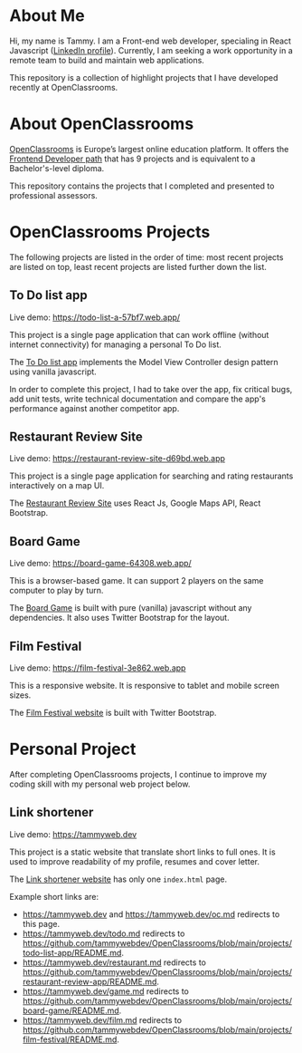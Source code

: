 # About Me

Hi, my name is Tammy. I am a Front-end web developer, specialing in React Javascript ([LinkedIn profile](https://www.linkedin.com/in/tammywebdev/)).
Currently, I am seeking a work opportunity in a remote team to build and maintain web applications.

This repository is a collection of highlight projects that I have developed recently at OpenClassrooms.


# About OpenClassrooms

[OpenClassrooms](https://openclassrooms.com) is Europe’s largest online education platform. It offers the [Frontend Developer path](https://openclassrooms.com/en/paths/61-front-end-developer) that has 9 projects and is equivalent to a Bachelor's-level diploma.

This repository contains the projects that I completed and presented to professional assessors.

# OpenClassrooms Projects

The following projects are listed in the order of time: most recent projects are listed on top, least recent projects are listed further down the list.

## To Do list app

Live demo: https://todo-list-a-57bf7.web.app/

This project is a single page application that can work offline (without internet connectivity) for managing a personal To Do list.

The [To Do list app](https://github.com/tammywebdev/OpenClassrooms/blob/main/projects/todo-list-app/README.md) implements the Model View Controller design pattern using vanilla javascript.

In order to complete this project, I had to take over the app, fix critical bugs, add unit tests, write technical documentation and compare the app's performance against another competitor app.

## Restaurant Review Site

Live demo: https://restaurant-review-site-d69bd.web.app

This project is a single page application for searching and rating restaurants interactively on a map UI.

The [Restaurant Review Site](https://github.com/tammywebdev/OpenClassrooms/blob/main/projects/restaurant-review-app/README.md) uses React Js, Google Maps API, React Bootstrap.

## Board Game

Live demo: https://board-game-64308.web.app/

This is a browser-based game. It can support 2 players on the same computer to play by turn.

The [Board Game](https://github.com/tammywebdev/OpenClassrooms/blob/main/projects/board-game/README.md) is built with pure (vanilla) javascript without any dependencies. It also uses Twitter Bootstrap for the layout.

## Film Festival

Live demo: https://film-festival-3e862.web.app

This is a responsive website. It is responsive to tablet and mobile screen sizes.

The [Film Festival website](https://github.com/tammywebdev/OpenClassrooms/blob/main/projects/film-festival/README.md) is built with Twitter Bootstrap.

# Personal Project

After completing OpenClassrooms projects, I continue to improve my coding skill with my personal web project below.

## Link shortener

Live demo: https://tammyweb.dev

This project is a static website that translate short links to full ones. It is used to improve readability of my profile, resumes and cover letter.


The [Link shortener website](https://github.com/tammywebdev/OpenClassrooms/blob/main/projects/link-shortener) has only one `index.html` page.

Example short links are:
- https://tammyweb.dev and https://tammyweb.dev/oc.md redirects to this page.
- https://tammyweb.dev/todo.md redirects to https://github.com/tammywebdev/OpenClassrooms/blob/main/projects/todo-list-app/README.md.
- https://tammyweb.dev/restaurant.md redirects to https://github.com/tammywebdev/OpenClassrooms/blob/main/projects/restaurant-review-app/README.md.
- https://tammyweb.dev/game.md redirects to https://github.com/tammywebdev/OpenClassrooms/blob/main/projects/board-game/README.md.
- https://tammyweb.dev/film.md redirects to https://github.com/tammywebdev/OpenClassrooms/blob/main/projects/film-festival/README.md.
